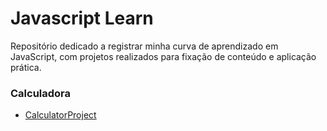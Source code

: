 # Javascript Learn

Repositório dedicado a registrar minha curva de aprendizado em JavaScript, com projetos realizados para fixação de conteúdo e aplicação prática.

### Calculadora
 - [CalculatorProject](./calculator/index.html)

